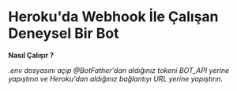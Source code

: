 # **Heroku'da Webhook İle Çalışan Deneysel Bir Bot**

**Nasıl Çalışır ?**

_.env dosyasını açıp @BotFather'dan aldığınız tokeni BOT_API yerine yapıştırın ve Heroku'dan aldığınız bağlantıyı URL yerine yapıştırın._
